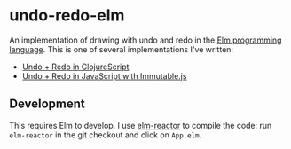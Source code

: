 # undo-redo-elm

An implementation of drawing with undo and redo in the [Elm programming language](http://elm-lang.org/).
This is one of several implementations I've written:

* [Undo + Redo in ClojureScript](http://www.macwright.org/2016/02/07/undo-redo-clojurescript.html)
* [Undo + Redo in JavaScript with Immutable.js](http://www.macwright.org/2015/05/18/practical-undo.html)

## Development

This requires Elm to develop. I use [elm-reactor](http://elm-lang.org/get-started#elm-reactor)
to compile the code: run `elm-reactor` in the git checkout and click on `App.elm`.
